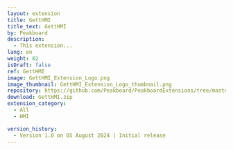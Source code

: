 ```yaml
---
layout: extension
title: GettHMI
title_text: GettHMI
by: Peakboard
description: 
  - This extension...
lang: en
weight: 82
isDraft: false
ref: GettHMI
image: GettHMI_Extension_Logo.png
image_thumbnail: GettHMI_Extension_Logo_thumbnail.png
repository: https://github.com/Peakboard/PeakboardExtensions/tree/master/GettHMI
download: GettHMI.zip
extension_category:
  - All
  - HMI

version_history:
  - Version 1.0 on 05 August 2024 | Initial release
---
```

